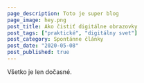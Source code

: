 ```yaml
---
page_description: Toto je super blog
page_image: hey.png
post_title: Ako čistiť digitálne obrazovky
post_tags: ["praktické", "digitálny svet"]
post_category: Spontánne články
post_date: "2020-05-08"
post_published: true
---
```


Všetko je len dočasné.
